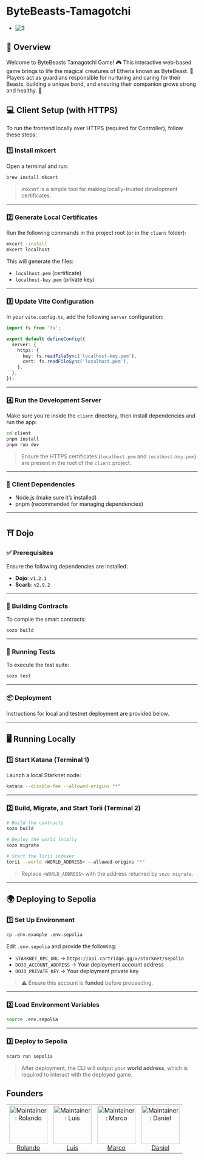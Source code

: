 
# ByteBeasts-Tamagotchi
- ![3](https://github.com/user-attachments/assets/e30e3a5e-7b10-4295-9c44-a7c0d5782d58)

## 🌟 Overview
Welcome to ByteBeasts Tamagotchi Game! 🎮 This interactive web-based game brings to life the magical creatures of Etheria known as ByteBeast. 🐾 Players act as guardians responsible for nurturing and caring for their Beasts, building a unique bond, and ensuring their companion grows strong and healthy. 💖

## 💻 Client Setup (with HTTPS)

To run the frontend locally over HTTPS (required for Controller), follow these steps:

### 1️⃣ Install mkcert  

Open a terminal and run:

```bash
brew install mkcert
```

> _mkcert_ is a simple tool for making locally-trusted development certificates.

---

### 2️⃣ Generate Local Certificates  

Run the following commands in the project root (or in the `client` folder):

```bash
mkcert -install
mkcert localhost
```

This will generate the files:  
- `localhost.pem` (certificate)  
- `localhost-key.pem` (private key)

---

### 3️⃣ Update Vite Configuration  

In your `vite.config.ts`, add the following `server` configuration:

```ts
import fs from 'fs';

export default defineConfig({
  server: {
    https: {
      key: fs.readFileSync('localhost-key.pem'),
      cert: fs.readFileSync('localhost.pem'),
    },
  },
});
```

---

### 4️⃣ Run the Development Server  

Make sure you're inside the `client` directory, then install dependencies and run the app:

```bash
cd client
pnpm install
pnpm run dev
```

> Ensure the HTTPS certificates (`localhost.pem` and `localhost-key.pem`) are present in the root of the `client` project.

---

### 🧱 Client Dependencies

- Node.js (make sure it’s installed)
- pnpm (recommended for managing dependencies)

---
## ⛩️ Dojo

### ✅ Prerequisites  
Ensure the following dependencies are installed:

- **Dojo**: `v1.2.1`  
- **Scarb**: `v2.9.2`

---

### 🔨 Building Contracts  
To compile the smart contracts:

```bash
sozo build
```

---

### 🧪 Running Tests  
To execute the test suite:

```bash
sozo test
```

---

### 📦 Deployment  
Instructions for local and testnet deployment are provided below.

---

## 🖥️ Running Locally  

### 1️⃣ Start Katana (Terminal 1)  
Launch a local Starknet node:

```bash
katana --disable-fee --allowed-origins "*"
```

---

### 2️⃣ Build, Migrate, and Start Torii (Terminal 2)  

```bash
# Build the contracts
sozo build

# Deploy the world locally
sozo migrate

# Start the Torii indexer
torii --world <WORLD_ADDRESS> --allowed-origins "*"
```

> Replace `<WORLD_ADDRESS>` with the address returned by `sozo migrate`.

---

## 🌍 Deploying to Sepolia  

### 1️⃣ Set Up Environment  

```bash
cp .env.example .env.sepolia
```

Edit `.env.sepolia` and provide the following:

- `STARKNET_RPC_URL` → `https://api.cartridge.gg/x/starknet/sepolia`  
- `DOJO_ACCOUNT_ADDRESS` → Your deployment account address  
- `DOJO_PRIVATE_KEY` → Your deployment private key  

> ⚠️ Ensure this account is **funded** before proceeding.

---

### 2️⃣ Load Environment Variables  

```bash
source .env.sepolia
```

---

### 3️⃣ Deploy to Sepolia  

```bash
scarb run sepolia
```

> After deployment, the CLI will output your **world address**, which is required to interact with the deployed game.


## Founders
<table>
  <tr>
    <td align="center">
      <img src="client/src/assets/img/rolo.jpg" width="100px;" alt="Maintainer: Rolando"/>
      <br />
      <a href="https://t.me/roloxworld">Rolando</a>
      <br />
    </td>
    <td align="center">
      <img src="client/src/assets/img/Luis.png" width="100px;" alt="Maintainer: Luis"/>
      <br />
      <a href="https://t.me/devjimenezz22">Luis</a>
      <br />
    </td>
    <td align="center">
      <img src="client/src/assets/img/marco.jpeg" width="100px;" alt="Maintainer: Marco"/>
      <br />
      <a href="https://t.me/coxmar23">Marco</a>
      <br />
    </td>
    <td align="center">
      <img src="client/src/assets/img/daniel.jpeg" width="100px;" alt="Maintainer: Daniel"/>
      <br />
      <a href="https://t.me/danielcdz">Daniel</a>
      <br />
    </td>
  </tr>
</table>
